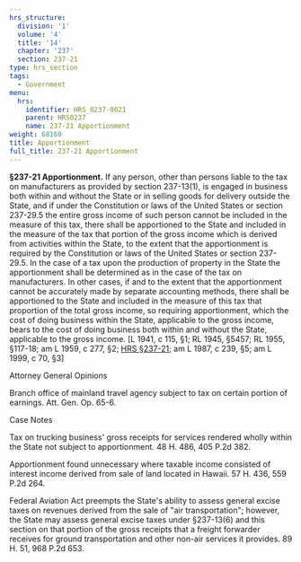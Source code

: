 ```yaml
---
hrs_structure:
  division: '1'
  volume: '4'
  title: '14'
  chapter: '237'
  section: 237-21
type: hrs_section
tags:
  - Government
menu:
  hrs:
    identifier: HRS_0237-0021
    parent: HRS0237
    name: 237-21 Apportionment
weight: 68160
title: Apportionment
full_title: 237-21 Apportionment
---
```

**§237-21 Apportionment.** If any person, other than persons liable to the tax on manufacturers as provided by section 237-13(1), is engaged in business both within and without the State or in selling goods for delivery outside the State, and if under the Constitution or laws of the United States or section 237-29.5 the entire gross income of such person cannot be included in the measure of this tax, there shall be apportioned to the State and included in the measure of the tax that portion of the gross income which is derived from activities within the State, to the extent that the apportionment is required by the Constitution or laws of the United States or section 237-29.5\. In the case of a tax upon the production of property in the State the apportionment shall be determined as in the case of the tax on manufacturers. In other cases, if and to the extent that the apportionment cannot be accurately made by separate accounting methods, there shall be apportioned to the State and included in the measure of this tax that proportion of the total gross income, so requiring apportionment, which the cost of doing business within the State, applicable to the gross income, bears to the cost of doing business both within and without the State, applicable to the gross income. [L 1941, c 115, §1; RL 1945, §5457; RL 1955, §117-18; am L 1959, c 277, §2; [HRS §237-21](/title-14/chapter-237/section-237-21/); am L 1987, c 239, §5; am L 1999, c 70, §3]

Attorney General Opinions

Branch office of mainland travel agency subject to tax on certain portion of earnings. Att. Gen. Op. 65-6.

Case Notes

Tax on trucking business' gross receipts for services rendered wholly within the State not subject to apportionment. 48 H. 486, 405 P.2d 382.

Apportionment found unnecessary where taxable income consisted of interest income derived from sale of land located in Hawaii. 57 H. 436, 559 P.2d 264.

Federal Aviation Act preempts the State's ability to assess general excise taxes on revenues derived from the sale of "air transportation"; however, the State may assess general excise taxes under §237-13(6) and this section on that portion of the gross receipts that a freight forwarder receives for ground transportation and other non-air services it provides. 89 H. 51, 968 P.2d 653.